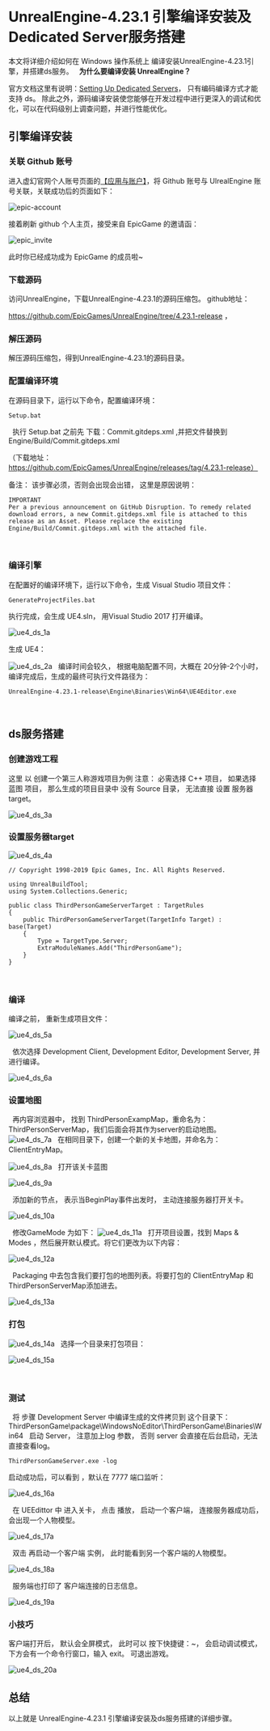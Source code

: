  
# UnrealEngine-4.23.1 引擎编译安装及Dedicated Server服务搭建

本文将详细介绍如何在 Windows 操作系统上 编译安装UnrealEngine-4.23.1引擎，并搭建ds服务。
 
**为什么要编译安装 UnrealEngine？**

官方文档这里有说明：[Setting Up Dedicated Servers](https://docs.unrealengine.com/4.27/en-US/InteractiveExperiences/Networking/HowTo/DedicatedServers/)， 只有编码编译方式才能支持 ds。
除此之外，源码编译安装使您能够在开发过程中进行更深入的调试和优化，可以在代码级别上调查问题，并进行性能优化。
 
 
## 引擎编译安装

### 关联 Github 账号

进入虚幻官网个人账号页面的[【应用与账户】](https://www.epicgames.com/account/connections)，将 Github 账号与 UlrealEngine 账号关联，关联成功后的页面如下：

![epic-account](https://wmxiaozhi.github.io/picx-images-hosting/picx-imgs/2024/epic-account.jpg)

接着刷新 github 个人主页，接受来自 EpicGame 的邀请函：

![epic_invite](https://wmxiaozhi.github.io/picx-images-hosting/picx-imgs/2024/epic_invite.jpg)

此时你已经成功成为 EpicGame 的成员啦~

### 下载源码

访问UnrealEngine，下载UnrealEngine-4.23.1的源码压缩包。 github地址：  

https://github.com/EpicGames/UnrealEngine/tree/4.23.1-release ，
 
###  解压源码

解压源码压缩包，得到UnrealEngine-4.23.1的源码目录。

### 配置编译环境

在源码目录下，运行以下命令，配置编译环境：

```
Setup.bat
```
 
执行 Setup.bat 之前先 下载：Commit.gitdeps.xml ,并把文件替换到 Engine/Build/Commit.gitdeps.xml

 （下载地址：https://github.com/EpicGames/UnrealEngine/releases/tag/4.23.1-release）

备注： 该步骤必须，否则会出现会出错， 这里是原因说明：

```
IMPORTANT
Per a previous announcement on GitHub Disruption. To remedy related download errors, a new Commit.gitdeps.xml file is attached to this release as an Asset. Please replace the existing Engine/Build/Commit.gitdeps.xml with the attached file.
```

 
### 编译引擎

在配置好的编译环境下，运行以下命令，生成 Visual Studio 项目文件：

```
GenerateProjectFiles.bat 
```

执行完成，会生成 UE4.sln， 用Visual Studio 2017 打开编译。

![ue4_ds_1a](https://wmxiaozhi.github.io/picx-images-hosting/picx-imgs/2024/ue4_ds_1a.jpg)

生成 UE4：

![ue4_ds_2a](https://wmxiaozhi.github.io/picx-images-hosting/picx-imgs/2024/ue4_ds_2a.jpg)
 
编译时间会较久， 根据电脑配置不同，大概在 20分钟-2个小时， 编译完成后，生成的最终可执行文件路径为：
``` 
UnrealEngine-4.23.1-release\Engine\Binaries\Win64\UE4Editor.exe
```
 
## ds服务搭建

### 创建游戏工程

这里 以 创建一个第三人称游戏项目为例
注意： 必需选择 C++ 项目， 如果选择 蓝图 项目， 那么生成的项目目录中 没有 Source 目录， 无法直接 设置 服务器 target。

![ue4_ds_3a](https://wmxiaozhi.github.io/picx-images-hosting/picx-imgs/2024/ue4_ds_3a.jpg)

### 设置服务器target

![ue4_ds_4a](https://wmxiaozhi.github.io/picx-images-hosting/picx-imgs/2024/ue4_ds_4a.jpg)

```
// Copyright 1998-2019 Epic Games, Inc. All Rights Reserved.

using UnrealBuildTool;
using System.Collections.Generic;

public class ThirdPersonGameServerTarget : TargetRules
{
	public ThirdPersonGameServerTarget(TargetInfo Target) : base(Target)
	{
		Type = TargetType.Server;
		ExtraModuleNames.Add("ThirdPersonGame");
	}
}
```
 
 
### 编译

编译之前， 重新生成项目文件：

![ue4_ds_5a](https://wmxiaozhi.github.io/picx-images-hosting/picx-imgs/2024/ue4_ds_5a.jpg)
 

 
依次选择 Development Client, Development Editor, Development Server, 并进行编译。 

![ue4_ds_6a](https://wmxiaozhi.github.io/picx-images-hosting/picx-imgs/2024/ue4_ds_6a.jpg)

### 设置地图
 
再内容浏览器中， 找到 ThirdPersonExampMap，重命名为：ThirdPersonServerMap，我们后面会将其作为server的启动地图。
 
![ue4_ds_7a](https://wmxiaozhi.github.io/picx-images-hosting/picx-imgs/2024/ue4_ds_7a.jpg)
 
在相同目录下，创建一个新的关卡地图，并命名为： ClientEntryMap。

![ue4_ds_8a](https://wmxiaozhi.github.io/picx-images-hosting/picx-imgs/2024/ue4_ds_8a.jpg)
 
打开该关卡蓝图

![ue4_ds_9a](https://wmxiaozhi.github.io/picx-images-hosting/picx-imgs/2024/ue4_ds_9a.jpg)

 
添加新的节点， 表示当BeginPlay事件出发时， 主动连接服务器打开关卡。

![ue4_ds_10a](https://wmxiaozhi.github.io/picx-images-hosting/picx-imgs/2024/ue4_ds_10a.jpg)

 
修改GameMode 为如下：
![ue4_ds_11a](https://wmxiaozhi.github.io/picx-images-hosting/picx-imgs/2024/ue4_ds_11a.jpg)
 
打开项目设置，找到 Maps & Modes ，然后展开默认模式。将它们更改为以下内容：

![ue4_ds_12a](https://wmxiaozhi.github.io/picx-images-hosting/picx-imgs/2024/ue4_ds_12a.jpg)

 
Packaging 中去包含我们要打包的地图列表。将要打包的 ClientEntryMap 和 ThirdPersonServerMap添加进去。

![ue4_ds_13a](https://wmxiaozhi.github.io/picx-images-hosting/picx-imgs/2024/ue4_ds_13a.jpg)

### 打包

![ue4_ds_14a](https://wmxiaozhi.github.io/picx-images-hosting/picx-imgs/2024/ue4_ds_14a.jpg)
 
选择一个目录来打包项目：

![ue4_ds_15a](https://wmxiaozhi.github.io/picx-images-hosting/picx-imgs/2024/ue4_ds_15a.jpg)

 
### 测试
 
将 步骤 Development Server 中编译生成的文件拷贝到 这个目录下：ThirdPersonGame\package\WindowsNoEditor\ThirdPersonGame\Binaries\Win64
 
启动 Server， 注意加上log 参数， 否则 server 会直接在后台启动，无法直接查看log。

```
ThirdPersonGameServer.exe -log
```

启动成功后，可以看到 ，默认在 7777 端口监听：

![ue4_ds_16a](https://wmxiaozhi.github.io/picx-images-hosting/picx-imgs/2024/ue4_ds_16a.jpg)

 
在 UEEdittor 中 进入关卡， 点击 播放， 启动一个客户端， 连接服务器成功后，会出现一个人物模型。 

![ue4_ds_17a](https://wmxiaozhi.github.io/picx-images-hosting/picx-imgs/2024/ue4_ds_17a.jpg)

 
双击 再启动一个客户端 实例， 此时能看到另一个客户端的人物模型。

![ue4_ds_18a](https://wmxiaozhi.github.io/picx-images-hosting/picx-imgs/2024/ue4_ds_18a.jpg)

 
服务端也打印了 客户端连接的日志信息。 

![ue4_ds_19a](https://wmxiaozhi.github.io/picx-images-hosting/picx-imgs/2024/ue4_ds_19a.jpg)
 
### 小技巧

客户端打开后， 默认会全屏模式， 此时可以 按下快捷键：~， 会启动调试模式，下方会有一个命令行窗口，输入 exit。 可退出游戏。

![ue4_ds_20a](https://wmxiaozhi.github.io/picx-images-hosting/picx-imgs/2024/ue4_ds_20a.jpg)
 
## 总结
以上就是 UnrealEngine-4.23.1 引擎编译安装及ds服务搭建的详细步骤。
 